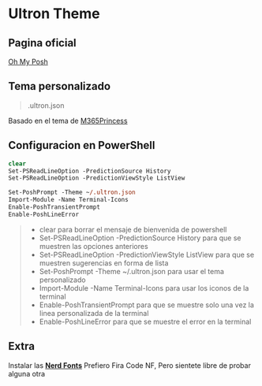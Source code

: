 # Ultron Theme

## Pagina oficial

[Oh My Posh](https://ohmyposh.dev/)

## Tema personalizado

> .ultron.json

Basado en el tema de [M365Princess](https://github.com/JanDeDobbeleer/oh-my-posh/blob/main/themes/M365Princess.omp.json
)

## Configuracion en PowerShell

```ps
clear
Set-PSReadLineOption -PredictionSource History
Set-PSReadLineOption -PredictionViewStyle ListView

Set-PoshPrompt -Theme ~/.ultron.json
Import-Module -Name Terminal-Icons
Enable-PoshTransientPrompt
Enable-PoshLineError
```

>- clear para borrar el mensaje de bienvenida de powershell
>- Set-PSReadLineOption -PredictionSource History para que se muestren las opciones anteriores
>- Set-PSReadLineOption -PredictionViewStyle ListView para que se muestren sugerencias en forma de lista
>- Set-PoshPrompt -Theme ~/.ultron.json para usar el tema personalizado
>- Import-Module -Name Terminal-Icons para usar los iconos de la terminal
>- Enable-PoshTransientPrompt para que se muestre solo una vez la linea personalizada de la terminal
>- Enable-PoshLineError para que se muestre el error en la terminal

## Extra

Instalar las [**Nerd Fonts**](https://www.nerdfonts.com/)
Prefiero Fira Code NF, Pero sientete libre de probar alguna otra


